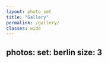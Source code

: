 ```yaml
---
layout: photo_set
title: "Gallery"
permalink: /gallery/
classes: wide
---
```

photos:
    set: berlin
    size: 3
---